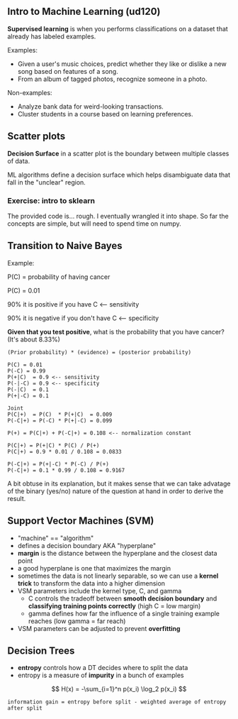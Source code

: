 ## Intro to Machine Learning (ud120)

**Supervised learning** is when you performs classifications on a dataset that already has labeled examples.

Examples:

- Given a user's music choices, predict whether they like or dislike a new song based on features of a song.
- From an album of tagged photos, recognize someone in a photo.

Non-examples:

- Analyze bank data for weird-looking transactions.
- Cluster students in a course based on learning preferences.

## Scatter plots

**Decision Surface** in a scatter plot is the boundary between multiple classes of data.

ML algorithms define a decision surface which helps disambiguate data that fall in the "unclear" region.

### Exercise: intro to sklearn

The provided code is... rough. I eventually wrangled it into shape. So far the concepts are simple, but will need to spend time on numpy.

## Transition to Naive Bayes

Example:

P(C) = probability of having cancer

P(C) = 0.01

90% it is positive if you have C <-- sensitivity

90% it is negative if you don't have C <-- specificity

**Given that you test positive**, what is the probability that you have cancer? (It's about 8.33%)

```
(Prior probability) * (evidence) = (posterior probability)

P(C) = 0.01
P(-C) = 0.99
P(+|C)  = 0.9 <-- sensitivity
P(-|-C) = 0.9 <-- specificity
P(-|C)  = 0.1
P(+|-C) = 0.1

Joint
P(C|+)  = P(C)  * P(+|C)  = 0.009
P(-C|+) = P(-C) * P(+|-C) = 0.099

P(+) = P(C|+) + P(-C|+) = 0.108 <-- normalization constant

P(C|+) = P(+|C) * P(C) / P(+)
P(C|+) = 0.9 * 0.01 / 0.108 = 0.0833

P(-C|+) = P(+|-C) * P(-C) / P(+)
P(-C|+) = 0.1 * 0.99 / 0.108 = 0.9167
```

A bit obtuse in its explanation, but it makes sense that we can take advatage of the binary (yes/no) nature of the question at hand in order to derive the result.

## Support Vector Machines (SVM)

- "machine" == "algorithm"
- defines a decision boundary AKA "hyperplane"
- **margin** is the distance between the hyperplane and the closest data point
- a good hyperplane is one that maximizes the margin
- sometimes the data is not linearly separable, so we can use a **kernel trick** to transform the data into a higher dimension
- VSM parameters include the kernel type, C, and gamma
  - C controls the tradeoff between **smooth decision boundary** and **classifying training points correctly** (high C = low margin)
  - gamma defines how far the influence of a single training example reaches (low gamma = far reach)
- VSM parameters can be adjusted to prevent **overfitting**

## Decision Trees

- **entropy** controls how a DT decides where to split the data
- entropy is a measure of **impurity** in a bunch of examples

<!-- prettier-ignore -->
$$ H(x) = -\sum_{i=1}^n p(x_i) \log_2 p(x_i) $$

```
information gain = entropy before split - weighted average of entropy after split
```
